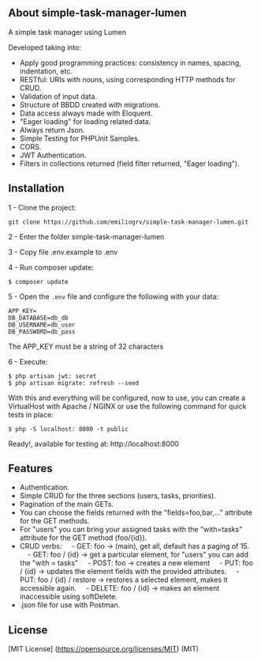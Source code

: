 ## About simple-task-manager-lumen
A simple task manager using Lumen

Developed taking into:
- Apply good programming practices: consistency in names, spacing, indentation, etc.
- RESTful: URIs with nouns, using corresponding HTTP methods for CRUD.
- Validation of input data.
- Structure of BBDD created with migrations.
- Data access always made with Eloquent.
- "Eager loading" for loading related data.
- Always return Json.
- Simple Testing for PHPUnit Samples.
- CORS.
- JWT Authentication.
- Filters in collections returned (field filter returned, "Eager loading").


## Installation

1 - Clone the project:

```shell
git clone https://github.com/emiliogrv/simple-task-manager-lumen.git
```

2 - Enter the folder simple-task-manager-lumen

3 - Copy file .env.example to .env

4 - Run composer update:

```shell
$ composer update
```

5 - Open the `.env` file and configure the following with your data:

```shell
APP_KEY=
DB_DATABASE=db_db
DB_USERNAME=db_user
DB_PASSWORD=db_pass
```
The APP_KEY must be a string of 32 characters

6 - Execute:

```shell
$ php artisan jwt: secret
$ php artisan migrate: refresh --seed
```

With this and everything will be configured, now to use, you can create a VirtualHost with Apache / NGINX or use the following command for quick tests in place:

```shell
$ php -S localhost: 8000 -t public
```

Ready!, available for testing at: http://localhost:8000


## Features

- Authentication.
- Simple CRUD for the three sections (users, tasks, priorities).
- Pagination of the main GETs.
- You can choose the fields returned with the "fields=foo,bar,..." attribute for the GET methods.
- For "users" you can bring your assigned tasks with the "with=tasks" attribute for the GET method (foo/{id}).
- CRUD verbs:
    - GET: foo -> (main), get all, default has a paging of 15.
    - GET: foo / {id} -> get a particular element, for "users" you can add the "with = tasks"
    - POST: foo -> creates a new element
    - PUT: foo / {id} -> updates the element fields with the provided attributes.
    - PUT: foo / {id} / restore -> restores a selected element, makes it accessible again.
    - DELETE: foo / {id} -> makes an element inaccessible using softDelete.
- .json file for use with Postman.


## License

[MIT License] (https://opensource.org/licenses/MIT) (MIT)